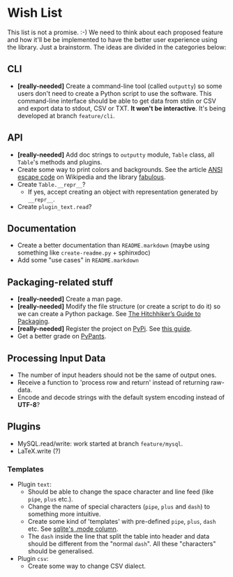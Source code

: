 Wish List
=========

This list is not a promise. :-) We need to think about each proposed feature
and how it'll be be implemented to have the better user experience using the
library. Just a brainstorm. The ideas are divided in the categories below:


CLI
---

- __[really-needed]__ Create a command-line tool (called `outputty`) so some
  users don't need to create a Python script to use the software. This
  command-line interface should be able to get data from stdin or CSV and
  export data to stdout, CSV or TXT. __It won't be interactive__. It's being
  developed at branch `feature/cli`.


API
---

- __[really-needed]__ Add doc strings to `outputty` module, `Table` class,
  all `Table`'s methods and plugins.
- Create some way to print colors and backgrounds. See the article [ANSI escape
  code](http://en.wikipedia.org/wiki/ANSI_escape_code) on Wikipedia and the
  library [fabulous](http://lobstertech.com/fabulous.html).
- Create `Table.__repr__`?
  - If yes, accept creating an object with representation generated by
    `__repr__`.
- Create `plugin_text.read`?


Documentation
-------------

- Create a better documentation than `README.markdown` (maybe using something
  like `create-readme.py` + sphinxdoc)
- Add some "use cases" in `README.markdown`


Packaging-related stuff
-----------------------

- __[really-needed]__ Create a man page.
- __[really-needed]__ Modify the file structure (or create a script to do it)
  so we can create a Python package. See
  [The Hitchhiker’s Guide to Packaging](http://guide.python-distribute.org/).
- __[really-needed]__ Register the project on
  [PyPi](http://pypi.python.org/pypi). See
  [this guide](http://guide.python-distribute.org/quickstart.html).
- Get a better grade on [PyPants](http://pypants.org/projects/outputty/).


Processing Input Data
---------------------

- The number of input headers should not be the same of output ones.
- Receive a function to 'process row and return' instead of returning raw-data.
- Encode and decode strings with the default system encoding instead of
  __UTF-8__?


Plugins
-------

- MySQL.read/write: work started at branch `feature/mysql`.
- LaTeX.write (?)


### Templates

- Plugin `text`:
    - Should be able to change the space character and line feed (like `pipe`,
    `plus` etc.).
    - Change the name of special characters (`pipe`, `plus` and `dash`) to
    something more intuitive.
    - Create some kind of 'templates' with pre-defined `pipe`, `plus`, `dash`
    etc. See [sqlite's .mode column](http://www.sqlite.org/sqlite.html).
    - The `dash` inside the line that split the table into header and data should
    be different from the "normal `dash`". All these "characters" should be
    generalised.
- Plugin `csv`:
    - Create some way to change CSV dialect.
